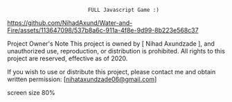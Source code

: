                               FULL Javascript Game :)
https://github.com/NihadAxund/Water-and-Fire/assets/113647098/537b8a6c-911a-4f8e-9d99-8b223e568c37

Project Owner's Note
This project is owned by [ Nihad Axundzade ], and unauthorized use, reproduction, or distribution is prohibited. All rights to this project are reserved, effective as of 2020.

If you wish to use or distribute this project, please contact me and obtain written permission: [nihataxundzade06@gmail.com]

screen size 80%
